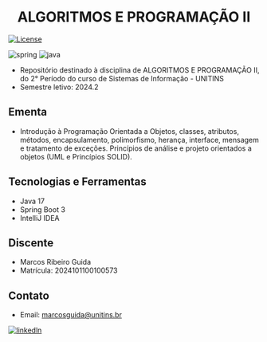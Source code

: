 [JAVA_BADGE]:https://img.shields.io/badge/java-%23ED8B00.svg?style=for-the-badge&logo=openjdk&logoColor=white
[SPRING_BADGE]: https://img.shields.io/badge/spring-%236DB33F.svg?style=for-the-badge&logo=spring&logoColor=white

<h1 align="center" style="font-weight: bold;"> ALGORITMOS E PROGRAMAÇÃO II</h1>

 [![License](https://img.shields.io/badge/License-Apache_2.0-blue.svg)](https://opensource.org/licenses/Apache-2.0) 
 
![spring][SPRING_BADGE]
![java][JAVA_BADGE]

 - Repositório destinado à disciplina de ALGORITMOS E PROGRAMAÇÃO II, do 2° Período do curso de Sistemas de Informação - UNITINS
 - Semestre letivo: 2024.2

## Ementa
- Introdução à Programação Orientada a Objetos, classes, atributos, métodos,
encapsulamento, polimorfismo, herança, interface, mensagem e tratamento de
exceções. Princípios de análise e projeto orientados a objetos (UML e Princípios
SOLID).

## Tecnologias e Ferramentas
* Java 17
* Spring Boot 3
* IntelliJ IDEA

## Discente

- Marcos Ribeiro Guida
- Matrícula: 2024101100100573

## Contato

- Email: marcosguida@unitins.br

[![linkedln](https://img.shields.io/badge/LinkedIn-0077B5?style=for-the-badge&logo=linkedin&logoColor=white)](https://www.linkedin.com/in/marcos-ribeiro-guida?utm_source=share&utm_campaign=share_via&utm_content=profile&utm_medium=ios_app)

